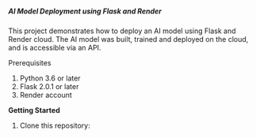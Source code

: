 <h5>AI Model Deployment using Flask and Render</h5>

This project demonstrates how to deploy an AI model using Flask and Render cloud. The AI model was built, trained and deployed on the cloud, and is accessible via an API.<br>

Prerequisites<br>
1. Python 3.6 or later
2. Flask 2.0.1 or later
3. Render account

<b>Getting Started</b><br>
  
1. Clone this repository:


